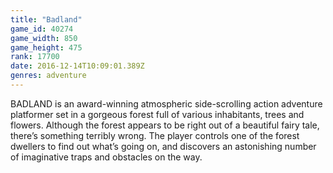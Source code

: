 ```yaml
---
title: "Badland"
game_id: 40274
game_width: 850
game_height: 475
rank: 17700
date: 2016-12-14T10:09:01.389Z
genres: adventure
---
```

BADLAND is an award-winning atmospheric side-scrolling action adventure platformer set in a gorgeous forest full of various inhabitants, trees and flowers. Although the forest appears to be right out of a beautiful fairy tale, there’s something terribly wrong. The player controls one of the forest dwellers to find out what’s going on, and discovers an astonishing number of imaginative traps and obstacles on the way.